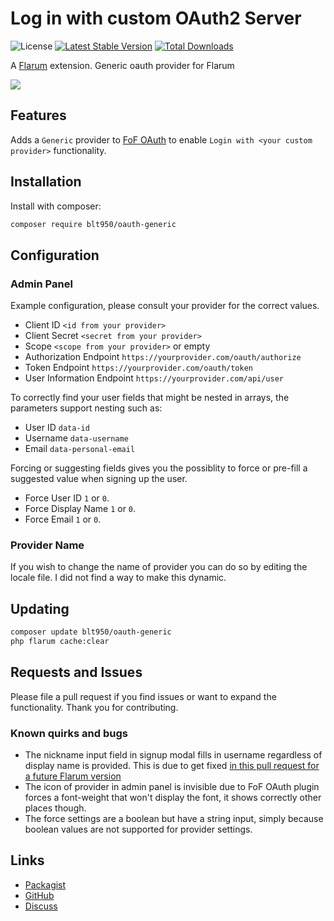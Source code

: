 # Log in with custom OAuth2 Server

![License](https://img.shields.io/badge/license-MIT-blue.svg) [![Latest Stable Version](https://img.shields.io/packagist/v/blt950/oauth-generic.svg)](https://packagist.org/packages/blt950/oauth-generic) [![Total Downloads](https://img.shields.io/packagist/dt/blt950/oauth-generic.svg)](https://packagist.org/packages/blt950/oauth-generic)

A [Flarum](http://flarum.org) extension. Generic oauth provider for Flarum

![](https://extiverse.com/extension/blt950/oauth-generic/open-graph-image)

## Features

Adds a `Generic` provider to [FoF OAuth](https://github.com/FriendsOfFlarum/oauth) to enable `Login with <your custom provider>` functionality.

## Installation

Install with composer:

```sh
composer require blt950/oauth-generic
```

## Configuration
### Admin Panel

Example configuration, please consult your provider for the correct values.
- Client ID `<id from your provider>`
- Client Secret `<secret from your provider>`
- Scope `<scope from your provider>` or empty
- Authorization Endpoint `https://yourprovider.com/oauth/authorize`
- Token Endpoint `https://yourprovider.com/oauth/token`
- User Information Endpoint `https://yourprovider.com/api/user`

To correctly find your user fields that might be nested in arrays, the parameters support nesting such as:
- User ID `data-id`
- Username `data-username`
- Email `data-personal-email`

Forcing or suggesting fields gives you the possiblity to force or pre-fill a suggested value when signing up the user.

- Force User ID `1` or `0`.
- Force Display Name `1` or `0`.
- Force Email `1` or `0`.

### Provider Name
If you wish to change the name of provider you can do so by editing the locale file. I did not find a way to make this dynamic.

## Updating

```sh
composer update blt950/oauth-generic
php flarum cache:clear
```

## Requests and Issues
Please file a pull request if you find issues or want to expand the functionality. Thank you for contributing.

### Known quirks and bugs
- The nickname input field in signup modal fills in username regardless of display name is provided. This is due to get fixed [in this pull request for a future Flarum version](https://github.com/flarum/framework/pull/4004)
- The icon of provider in admin panel is invisible due to FoF OAuth plugin forces a font-weight that won't display the font, it shows correctly other places though.
- The force settings are a boolean but have a string input, simply because boolean values are not supported for provider settings.

## Links

- [Packagist](https://packagist.org/packages/blt950/oauth-generic)
- [GitHub](https://github.com/blt950/flarum-ext-oauth-generic)
- [Discuss](https://discuss.flarum.org/d/34777-generic-and-customized-oauth2)

